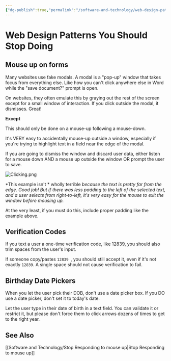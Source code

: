 ```yaml
---
{"dg-publish":true,"permalink":"/software-and-technology/web-design-patterns-you-should-stop-doing/","tags":["software","design"],"noteIcon":1}
---
```



# Web Design Patterns You Should Stop Doing

## Mouse up on forms

Many websites use fake modals. A modal is a "pop-up" window that takes focus from everything else. Like how you can't click anywhere else in Word while the "save document?" prompt is open.

On websites, they often emulate this by graying out the rest of the screen except for a small window of interaction. If you click outside the modal, it dismisses. Great!

**Except**

This should only be done on a mouse-up following a mouse-down. 

It's VERY easy to accidentally mouse-up outside a window, especially if you're trying to highlight text in a field near the edge of the modal.

If you are going to dismiss the window and discard user data, either listen for a mouse down AND a mouse up outside the window OR prompt the user to save.

![Clicking.png](/img/user/img/Clicking.png)

*This example isn't * wholly terrible *because the text is pretty far from the edge. Good job! But if there was less padding to the left of the selected text, and a user selects from right-to-left, it's very easy for the mouse to exit the window before mousing up.*

At the very least, if you must do this, include proper padding like the example above.


## Verification Codes

If you text a user a one-time verification code, like 12839, you should also trim spaces from the user's input.

If someone copy/pastes `12839 `, you should still accept it, even if it's not exactly `12839`. A single space should not cause verification to fail.


## Birthday Date Pickers

When you let the user pick their DOB, don't use a date picker box. If you DO use a date picker, don't set it to today's date. 

Let the user type in their date of birth in a text field. You can validate it or restrict it, but please don't force them to click arrows dozens of times to get to the right year.

## See Also
[[Software and Technology/Stop Responding to mouse up\|Stop Responding to mouse up]]